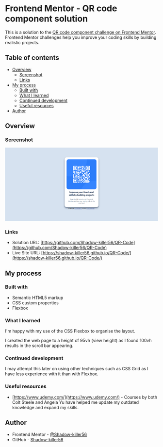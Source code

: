 # Frontend Mentor - QR code component solution

This is a solution to the [QR code component challenge on Frontend Mentor](https://www.frontendmentor.io/challenges/qr-code-component-iux_sIO_H). Frontend Mentor challenges help you improve your coding skills by building realistic projects. 

## Table of contents

- [Overview](#overview)
  - [Screenshot](#screenshot)
  - [Links](#links)
- [My process](#my-process)
  - [Built with](#built-with)
  - [What I learned](#what-i-learned)
  - [Continued development](#continued-development)
  - [Useful resources](#useful-resources)
- [Author](#author)


## Overview

### Screenshot

![](./images/qr-project-preview.png)

### Links

- Solution URL: [https://github.com/Shadow-killer56/QR-Code](https://github.com/Shadow-killer56/QR-Code)
- Live Site URL: [https://shadow-killer56.github.io/QR-Code/](https://shadow-killer56.github.io/QR-Code/)

## My process

### Built with

- Semantic HTML5 markup
- CSS custom properties
- Flexbox


### What I learned

I'm happy with my use of the CSS Flexbox to organise the layout.

I created the web page to a height of 95vh (view height) as I found 100vh results in the scroll bar appearing.

### Continued development

I may attempt this later on using other techniques such as CSS Grid as I have less experience with it than with Flexbox.


### Useful resources

- [https://www.udemy.com/](https://www.udemy.com/) - Courses by both Colt Steele and Angela Yu have helped me update my outdated knowledge and expand my skills.


## Author

- Frontend Mentor - [@Shadow-killer56](https://www.frontendmentor.io/profile/Shadow-killer56)
- GitHub - [Shadow-killer56](https://github.com/Shadow-killer56)
